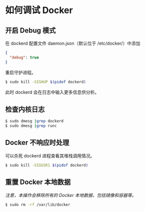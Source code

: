 # 如何调试 Docker

## 开启 Debug 模式

在 dockerd 配置文件 daemon.json（默认位于 /etc/docker/）中添加

```json
{
  "debug": true
}
```

重启守护进程。

```bash
$ sudo kill -SIGHUP $(pidof dockerd)
```

此时 dockerd 会在日志中输入更多信息供分析。

## 检查内核日志

```bash
$ sudo dmesg |grep dockerd
$ sudo dmesg |grep runc
```

## Docker 不响应时处理

可以杀死 dockerd 进程查看其堆栈调用情况。

```bash
$ sudo kill -SIGUSR1 $(pidof dockerd)
```

## 重置 Docker 本地数据

*注意，本操作会移除所有的 Docker 本地数据，包括镜像和容器等。*

```bash
$ sudo rm -rf /var/lib/docker
```
